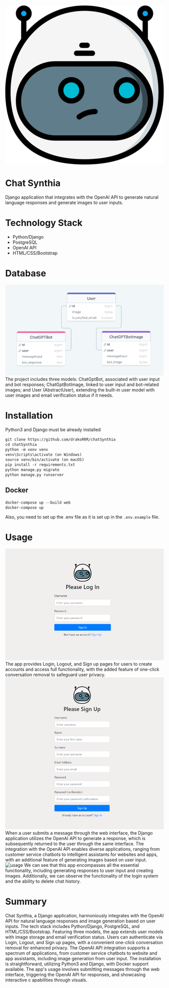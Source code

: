 ![logo](static/main_chat/images/bot.png)
# Chat Synthia

Django application that integrates with the OpenAI API to generate natural language responses and 
generate images to user inputs.

# Technology Stack
* Python/Django
* PostgreSQL
* OpenAI API
* HTML/CSS/Bootstrap

# Database
![db_image](media_for_readme/db/db_image.png)
The project includes three models: ChatGptBot, associated with user input and bot responses; 
ChatGptBotImage, linked to user input and bot-related images; and User (AbstractUser), 
extending the built-in user model with user images and email verification status if it needs.

# Installation
Python3 and Django must be already installed

```
git clone https://github.com/drakoRRR/chatSynthia
cd chatSynthia
python -m venv venv
venv\Scripts\activate (on Windows)
source venv/bin/activate (on macOS)
pip install -r requirements.txt
python manage.py migrate
python manage.py runserver
```
## Docker
```
docker-compose up --build web
docker-compose up
```

Also, you need to set up the .env file as it is set up in the `.env.example` file.

# Usage
![login](media_for_readme/usage/login.png)
The app provides Login, Logout, and Sign up pages for users to create accounts and access full 
functionality, with the added feature of one-click conversation removal to safeguard user privacy.
![register](media_for_readme/usage/register.png)
When a user submits a message through the web interface, the Django application utilizes the OpenAI 
API to generate a response, which is subsequently returned to the user through the same interface. 
The integration with the OpenAI API enables diverse applications, ranging from customer service 
chatbots to intelligent assistants for websites and apps, with an additional feature of generating 
images based on user input.
![usage](media_for_readme/usage/usage_video.gif)
We can see that this app encompasses all the essential functionality, including generating responses to user input and 
creating images. Additionally, we can observe the functionality of the login system and the ability to delete chat history.

# Summary
Chat Synthia, a Django application, harmoniously integrates with the OpenAI API for natural language responses and image 
generation based on user inputs. The tech stack includes Python/Django, PostgreSQL, and HTML/CSS/Bootstrap. Featuring three 
models, the app extends user models with image storage and email verification status. Users can authenticate via Login,
Logout, and Sign up pages, with a convenient one-click conversation removal for enhanced privacy. The OpenAI API integration 
supports a spectrum of applications, from customer service chatbots to website and app assistants, including image generation
from user input. The installation is straightforward, utilizing Python3 and Django, with Docker support available. The app's 
usage involves submitting messages through the web interface, triggering the OpenAI API for responses, and showcasing interactive c
apabilities through visuals.
